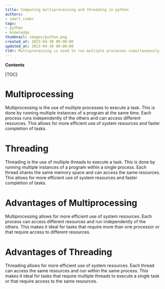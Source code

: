 ```yaml
---
title: Comparing multiprocessing and threading in python
authors:
- smart_coder
tags:
- python
- knowledge
thumbnail: images/python.png
created_at: 2023-04-30 00:00:00
updated_at: 2023-04-30 00:00:00
tldr: Multiprocessing is used to run multiple processes simultaneously, while threading is used to run multiple threads within a single process.
---
```


**Contents**

[TOC]

# Multiprocessing
Multiprocessing is the use of multiple processes to execute a task. This is done by running multiple instances of a program at the same time. Each process runs independently of the others and can access different resources. This allows for more efficient use of system resources and faster completion of tasks.

# Threading
Threading is the use of multiple threads to execute a task. This is done by running multiple instances of a program within a single process. Each thread shares the same memory space and can access the same resources. This allows for more efficient use of system resources and faster completion of tasks.

# Advantages of Multiprocessing
Multiprocessing allows for more efficient use of system resources. Each process can access different resources and run independently of the others. This makes it ideal for tasks that require more than one processor or that require access to different resources.

# Advantages of Threading
Threading allows for more efficient use of system resources. Each thread can access the same resources and run within the same process. This makes it ideal for tasks that require multiple threads to execute a single task or that require access to the same resources.
